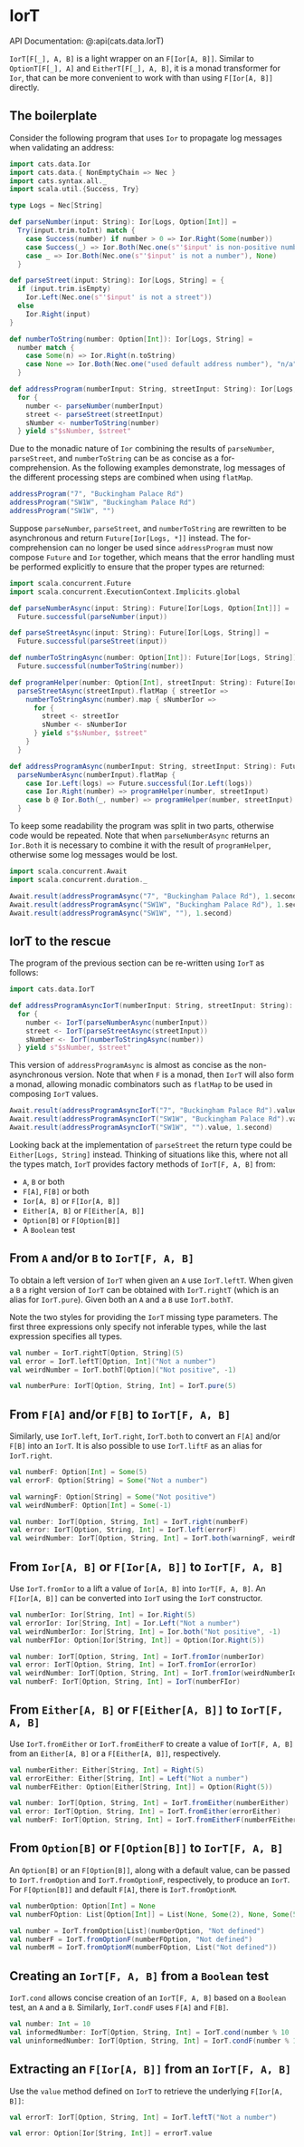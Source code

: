 # IorT

API Documentation: @:api(cats.data.IorT)

`IorT[F[_], A, B]` is a light wrapper on an `F[Ior[A, B]]`. Similar to
`OptionT[F[_], A]` and `EitherT[F[_], A, B]`, it is a monad transformer for
`Ior`, that can be more convenient to work with than using `F[Ior[A, B]]`
directly.

## The boilerplate

Consider the following program that uses `Ior` to propagate log messages when
validating an address:

```scala mdoc:silent
import cats.data.Ior
import cats.data.{ NonEmptyChain => Nec }
import cats.syntax.all._
import scala.util.{Success, Try}

type Logs = Nec[String]

def parseNumber(input: String): Ior[Logs, Option[Int]] =
  Try(input.trim.toInt) match {
    case Success(number) if number > 0 => Ior.Right(Some(number))
    case Success(_) => Ior.Both(Nec.one(s"'$input' is non-positive number"), None)
    case _ => Ior.Both(Nec.one(s"'$input' is not a number"), None)
  }

def parseStreet(input: String): Ior[Logs, String] = {
  if (input.trim.isEmpty)
    Ior.Left(Nec.one(s"'$input' is not a street"))
  else
    Ior.Right(input)
}

def numberToString(number: Option[Int]): Ior[Logs, String] =
  number match {
    case Some(n) => Ior.Right(n.toString)
    case None => Ior.Both(Nec.one("used default address number"), "n/a")
  }

def addressProgram(numberInput: String, streetInput: String): Ior[Logs, String] =
  for {
    number <- parseNumber(numberInput)
    street <- parseStreet(streetInput)
    sNumber <- numberToString(number)
  } yield s"$sNumber, $street"
```

Due to the monadic nature of `Ior` combining the results of `parseNumber`,
`parseStreet`, and `numberToString` can be as concise as a for-comprehension.
As the following examples demonstrate, log messages of the different processing
steps are combined when using `flatMap`.

```scala mdoc
addressProgram("7", "Buckingham Palace Rd")
addressProgram("SW1W", "Buckingham Palace Rd")
addressProgram("SW1W", "")
```

Suppose `parseNumber`, `parseStreet`, and `numberToString` are rewritten to be
asynchronous and return `Future[Ior[Logs, *]]` instead. The for-comprehension
can no longer be used since `addressProgram` must now compose `Future` and
`Ior` together, which means that the error handling must be performed
explicitly to ensure that the proper types are returned:

```scala mdoc:silent
import scala.concurrent.Future
import scala.concurrent.ExecutionContext.Implicits.global

def parseNumberAsync(input: String): Future[Ior[Logs, Option[Int]]] =
  Future.successful(parseNumber(input))

def parseStreetAsync(input: String): Future[Ior[Logs, String]] =
  Future.successful(parseStreet(input))

def numberToStringAsync(number: Option[Int]): Future[Ior[Logs, String]] =
  Future.successful(numberToString(number))

def programHelper(number: Option[Int], streetInput: String): Future[Ior[Logs, String]] =
  parseStreetAsync(streetInput).flatMap { streetIor =>
    numberToStringAsync(number).map { sNumberIor =>
      for {
        street <- streetIor
        sNumber <- sNumberIor
      } yield s"$sNumber, $street"
    }
  }

def addressProgramAsync(numberInput: String, streetInput: String): Future[Ior[Logs, String]] =
  parseNumberAsync(numberInput).flatMap {
    case Ior.Left(logs) => Future.successful(Ior.Left(logs))
    case Ior.Right(number) => programHelper(number, streetInput)
    case b @ Ior.Both(_, number) => programHelper(number, streetInput).map(s => b.flatMap(_ => s))
  }
```

To keep some readability the program was split in two parts, otherwise code
would be repeated. Note that when `parseNumberAsync` returns an `Ior.Both` it
is necessary to combine it with the result of `programHelper`, otherwise some
log messages would be lost.

```scala mdoc
import scala.concurrent.Await
import scala.concurrent.duration._

Await.result(addressProgramAsync("7", "Buckingham Palace Rd"), 1.second)
Await.result(addressProgramAsync("SW1W", "Buckingham Palace Rd"), 1.second)
Await.result(addressProgramAsync("SW1W", ""), 1.second)
```

## IorT to the rescue

The program of the previous section can be re-written using `IorT` as follows:

```scala mdoc:silent
import cats.data.IorT

def addressProgramAsyncIorT(numberInput: String, streetInput: String): IorT[Future, Logs, String] =
  for {
    number <- IorT(parseNumberAsync(numberInput))
    street <- IorT(parseStreetAsync(streetInput))
    sNumber <- IorT(numberToStringAsync(number))
  } yield s"$sNumber, $street"
```

This version of `addressProgramAsync` is almost as concise as the
non-asynchronous version. Note that when `F` is a monad, then `IorT` will also
form a monad, allowing monadic combinators such as `flatMap` to be used in
composing `IorT` values.

```scala mdoc
Await.result(addressProgramAsyncIorT("7", "Buckingham Palace Rd").value, 1.second)
Await.result(addressProgramAsyncIorT("SW1W", "Buckingham Palace Rd").value, 1.second)
Await.result(addressProgramAsyncIorT("SW1W", "").value, 1.second)
```

Looking back at the implementation of `parseStreet` the return type could be
`Either[Logs, String]` instead. Thinking of situations like this, where not all
the types match, `IorT` provides factory methods of `IorT[F, A, B]` from:
* `A`, `B` or both
* `F[A]`, `F[B]` or both
* `Ior[A, B]` or `F[Ior[A, B]]`
* `Either[A, B]` or `F[Either[A, B]]`
* `Option[B]` or `F[Option[B]]`
* A `Boolean` test

## From `A` and/or `B` to `IorT[F, A, B]`

To obtain a left version of `IorT` when given an `A` use `IorT.leftT`. When
given a `B` a right version of `IorT` can be obtained with `IorT.rightT` (which
is an alias for `IorT.pure`). Given both an `A` and a `B` use `IorT.bothT`.

Note the two styles for providing the `IorT` missing type parameters. The first
three expressions only specify not inferable types, while the last expression
specifies all types.

```scala mdoc:nest
val number = IorT.rightT[Option, String](5)
val error = IorT.leftT[Option, Int]("Not a number")
val weirdNumber = IorT.bothT[Option]("Not positive", -1)

val numberPure: IorT[Option, String, Int] = IorT.pure(5)
```

## From `F[A]` and/or `F[B]` to `IorT[F, A, B]`

Similarly, use `IorT.left`, `IorT.right`, `IorT.both` to convert an `F[A]`
and/or `F[B]` into an `IorT`. It is also possible to use `IorT.liftF` as an
alias for `IorT.right`.

```scala mdoc:silent:nest
val numberF: Option[Int] = Some(5)
val errorF: Option[String] = Some("Not a number")

val warningF: Option[String] = Some("Not positive")
val weirdNumberF: Option[Int] = Some(-1)

val number: IorT[Option, String, Int] = IorT.right(numberF)
val error: IorT[Option, String, Int] = IorT.left(errorF)
val weirdNumber: IorT[Option, String, Int] = IorT.both(warningF, weirdNumberF)
```

## From `Ior[A, B]` or `F[Ior[A, B]]` to `IorT[F, A, B]`

Use `IorT.fromIor` to a lift a value of `Ior[A, B]` into `IorT[F, A, B]`. An
`F[Ior[A, B]]` can be converted into `IorT` using the `IorT` constructor.

```scala mdoc:silent:nest
val numberIor: Ior[String, Int] = Ior.Right(5)
val errorIor: Ior[String, Int] = Ior.Left("Not a number")
val weirdNumberIor: Ior[String, Int] = Ior.both("Not positive", -1)
val numberFIor: Option[Ior[String, Int]] = Option(Ior.Right(5))

val number: IorT[Option, String, Int] = IorT.fromIor(numberIor)
val error: IorT[Option, String, Int] = IorT.fromIor(errorIor)
val weirdNumber: IorT[Option, String, Int] = IorT.fromIor(weirdNumberIor)
val numberF: IorT[Option, String, Int] = IorT(numberFIor)
```

## From `Either[A, B]` or `F[Either[A, B]]` to `IorT[F, A, B]`

Use `IorT.fromEither` or `IorT.fromEitherF` to create a value of
`IorT[F, A, B]` from an `Either[A, B]` or a `F[Either[A, B]]`, respectively.

```scala mdoc:silent:nest
val numberEither: Either[String, Int] = Right(5)
val errorEither: Either[String, Int] = Left("Not a number")
val numberFEither: Option[Either[String, Int]] = Option(Right(5))

val number: IorT[Option, String, Int] = IorT.fromEither(numberEither)
val error: IorT[Option, String, Int] = IorT.fromEither(errorEither)
val numberF: IorT[Option, String, Int] = IorT.fromEitherF(numberFEither)
```

## From `Option[B]` or `F[Option[B]]` to `IorT[F, A, B]`

An `Option[B]` or an `F[Option[B]]`, along with a default value, can be passed
to `IorT.fromOption` and `IorT.fromOptionF`, respectively, to produce an
`IorT`. For `F[Option[B]]` and default `F[A]`, there is `IorT.fromOptionM`.

```scala mdoc:silent:nest
val numberOption: Option[Int] = None
val numberFOption: List[Option[Int]] = List(None, Some(2), None, Some(5))

val number = IorT.fromOption[List](numberOption, "Not defined")
val numberF = IorT.fromOptionF(numberFOption, "Not defined")
val numberM = IorT.fromOptionM(numberFOption, List("Not defined"))
```

## Creating an `IorT[F, A, B]` from a `Boolean` test

`IorT.cond` allows concise creation of an `IorT[F, A, B]` based on a `Boolean`
test, an `A` and a `B`. Similarly, `IorT.condF` uses `F[A]` and `F[B]`.

```scala mdoc:silent:nest
val number: Int = 10
val informedNumber: IorT[Option, String, Int] = IorT.cond(number % 10 != 0, number, "Number is multiple of 10")
val uninformedNumber: IorT[Option, String, Int] = IorT.condF(number % 10 != 0, Some(number), None)
```

## Extracting an `F[Ior[A, B]]` from an `IorT[F, A, B]`

Use the `value` method defined on `IorT` to retrieve the underlying
`F[Ior[A, B]]`:

```scala mdoc:silent:nest
val errorT: IorT[Option, String, Int] = IorT.leftT("Not a number")

val error: Option[Ior[String, Int]] = errorT.value
```
